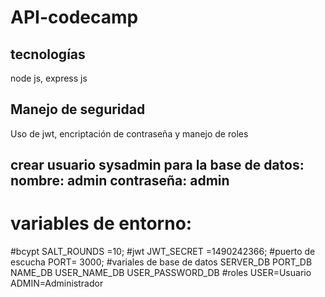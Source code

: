 # API-codecamp

## tecnologías
node js, express js

## Manejo de seguridad 
Uso de jwt, encriptación de contraseña y manejo de roles

## crear usuario sysadmin para la base de datos: nombre: admin contraseña: admin

# variables de entorno: 
#bcypt
SALT_ROUNDS =10;
#jwt
JWT_SECRET =1490242366;
#puerto de escucha
PORT= 3000;
#variales de base de datos
SERVER_DB 
PORT_DB 
NAME_DB
USER_NAME_DB
USER_PASSWORD_DB 
#roles
USER=Usuario
ADMIN=Administrador


